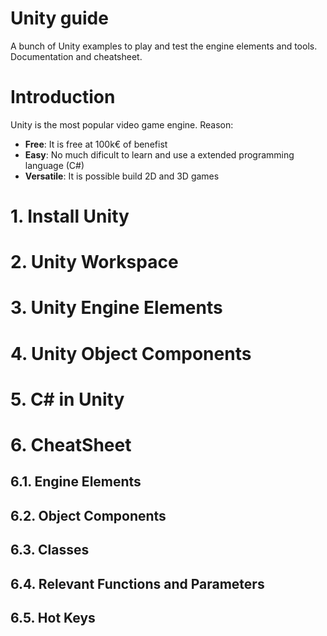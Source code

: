 # Unity guide
A bunch of Unity examples to play and test the engine elements and tools. Documentation and cheatsheet.

# Introduction 
Unity is the most popular video game engine. Reason:
- **Free**: It is free at 100k€ of benefist
- **Easy**: No much dificult to learn and use a extended programming language (C#)
- **Versatile**: It is possible build 2D and 3D games

# 1. Install Unity

# 2. Unity Workspace

# 3. Unity Engine Elements

# 4. Unity Object Components

# 5. C# in Unity

# 6. CheatSheet
## 6.1. Engine Elements
## 6.2. Object Components
## 6.3. Classes
## 6.4. Relevant Functions and Parameters
## 6.5. Hot Keys
